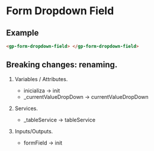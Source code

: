 # Form Dropdown Field

## Example

```html
<gp-form-dropdown-field> </gp-form-dropdown-field>
```

## Breaking changes: renaming.

1. Variables / Attributes.
    + inicializa -> init
    + _currentValueDropDown -> currentValueDropDown

2. Services.
    + _tableService -> tableService
    
3. Inputs/Outputs.
    + formField -> init